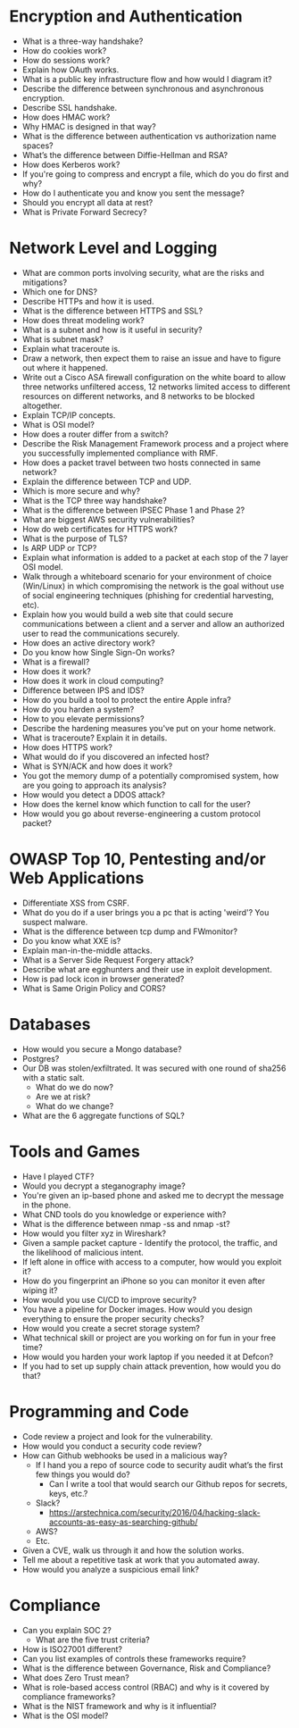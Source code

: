 # Encryption and Authentication
   
   * What is a three-way handshake?
   * How do cookies work?
   * How do sessions work?
   * Explain how OAuth works.
   * What is a public key infrastructure flow and how would I diagram it?
   * Describe the difference between synchronous and asynchronous encryption.
   * Describe SSL handshake.
   * How does HMAC work?
   * Why HMAC is designed in that way?
   * What is the difference between authentication vs authorization name spaces?
   * What’s the difference between Diffie-Hellman and RSA?
   * How does Kerberos work?
   * If you're going to compress and encrypt a file, which do you do first and why?
   * How do I authenticate you and know you sent the message?
   * Should you encrypt all data at rest?
   * What is Private Forward Secrecy?

# Network Level and Logging
   * What are common ports involving security, what are the risks and mitigations?
   * Which one for DNS?
   * Describe HTTPs and how it is used.
   * What is the difference between HTTPS and SSL?
   * How does threat modeling work?
   * What is a subnet and how is it useful in security?
   * What is subnet mask?
   * Explain what traceroute is.
   * Draw a network, then expect them to raise an issue and have to figure out where it happened.
   * Write out a Cisco ASA firewall configuration on the white board to allow three networks unfiltered access, 12 networks limited access to different resources on different networks, and 8 networks to be blocked altogether.
   * Explain TCP/IP concepts.
   * What is OSI model?
   * How does a router differ from a switch?
   * Describe the Risk Management Framework process and a project where you successfully implemented compliance with RMF.
   * How does a packet travel between two hosts connected in same network?
   * Explain the difference between TCP and UDP. 
   * Which is more secure and why?
   * What is the TCP three way handshake?
   * What is the difference between IPSEC Phase 1 and Phase 2?
   * What are biggest AWS security vulnerabilities?
   * How do web certificates for HTTPS work?
   * What is the purpose of TLS?
   * Is ARP UDP or TCP?
   * Explain what information is added to a packet at each stop of the 7 layer OSI model.
   * Walk through a whiteboard scenario for your environment of choice (Win/Linux) in which compromising the network is the goal without use of social engineering techniques (phishing for credential harvesting, etc).
   * Explain how you would build a web site that could secure communications between a client and a server and allow an authorized user to read the communications securely.
   * How does an active directory work?
   * Do you know how Single Sign-On works?
   * What is a firewall?
   * How does it work?
   * How does it work in cloud computing?
   * Difference between IPS and IDS?
   * How do you build a tool to protect the entire Apple infra?
   * How do you harden a system?
   * How to you elevate permissions?
   * Describe the hardening measures you've put on your home network.
   * What is traceroute? Explain it in details.
   * How does HTTPS work?
   * What would do if you discovered an infected host?
   * What is SYN/ACK and how does it work?
   * You got the memory dump of a potentially compromised system, how are you going to approach its analysis?
   * How would you detect a DDOS attack? 
   * How does the kernel know which function to call for the user? 
   * How would you go about reverse-engineering a custom protocol packet?

# OWASP Top 10, Pentesting and/or Web Applications

   * Differentiate XSS from CSRF.
   * What do you do if a user brings you a pc that is acting 'weird'? You suspect malware.
   * What is the difference between tcp dump and FWmonitor?
   * Do you know what XXE is?
   * Explain man-in-the-middle attacks.
   * What is a Server Side Request Forgery attack?
   * Describe what are egghunters and their use in exploit development. 
   * How is pad lock icon in browser generated?
   * What is Same Origin Policy and CORS?

# Databases

   * How would you secure a Mongo database?
   * Postgres?
   * Our DB was stolen/exfiltrated. It was secured with one round of sha256 with a static salt. 
        * What do we do now?
        * Are we at risk?
        * What do we change?
   * What are the 6 aggregate functions of SQL?

# Tools and Games

   * Have I played CTF?
   * Would you decrypt a steganography image? 
   * You're given an ip-based phone and asked me to decrypt the message in the phone.
   * What CND tools do you knowledge or experience with?
   * What is the difference between nmap -ss and nmap -st?
   * How would you filter xyz in Wireshark?
   * Given a sample packet capture - Identify the protocol, the traffic, and the likelihood of malicious intent.
   * If left alone in office with access to a computer, how would you exploit it? 
   * How do you fingerprint an iPhone so you can monitor it even after wiping it?
   * How would you use CI/CD to improve security?
   * You have a pipeline for Docker images. How would you design everything to ensure the proper security checks?
   * How would you create a secret storage system?
   * What technical skill or project are you working on for fun in your free time?
   * How would you harden your work laptop if you needed it at Defcon?
   * If you had to set up supply chain attack prevention, how would you do that?

# Programming and Code

   * Code review a project and look for the vulnerability.
   * How would you conduct a security code review?
   * How can Github webhooks be used in a malicious way?
        * If I hand you a repo of source code to security audit what’s the first few things you would do?
            * Can I write a tool that would search our Github repos for secrets, keys, etc.?
        * Slack?
            * https://arstechnica.com/security/2016/04/hacking-slack-accounts-as-easy-as-searching-github/
        * AWS?
        * Etc.
   * Given a CVE, walk us through it and how the solution works.
   * Tell me about a repetitive task at work that you automated away.
   * How would you analyze a suspicious email link?

# Compliance
    
   * Can you explain SOC 2?
      * What are the five trust criteria?
   * How is ISO27001 different?
   * Can you list examples of controls these frameworks require?
   * What is the difference between Governance, Risk and Compliance?  
   * What does Zero Trust mean?
   * What is role-based access control (RBAC) and why is it covered by compliance frameworks?
   * What is the NIST framework and why is it influential?
   * What is the OSI model?
